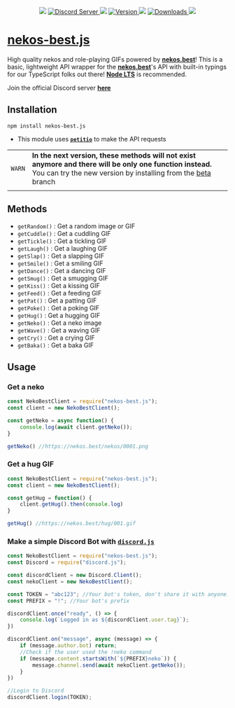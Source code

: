 <div align="center">
    <p>
        <img src="https://dummyimage.com/2x20/ff00ae/ff00ae.png" /> 
        <a href="https://discord.gg/2NsE7akmM5">
            <img src="https://img.shields.io/discord/793810017681276960?maxAge=3600&style=flat&logo=discord&color=619cf8&logoColor=white" alt="Discord Server" />
        </a>
        <img src="https://dummyimage.com/2x20/ff00ae/ff00ae.png" />
		<a href="https://www.npmjs.com/package/nekos-best.js">
        	<img src="https://img.shields.io/npm/v/nekos-best.js.svg?maxAge=3600&style=flat&logo=npm&color=ff5540" alt="Version" />
		</a>
        <img src="https://dummyimage.com/2x20/ff00ae/ff00ae.png" />
		<a href="https://www.npmjs.com/package/nekos-best.js">
        	<img src="https://img.shields.io/npm/dt/nekos-best.js.svg?maxAge=3600&style=flat&logo=npm&color=ff5540" alt="Downloads" />
		</a>
        <img src="https://dummyimage.com/2x20/ff00ae/ff00ae.png" />
    </p>
</div>

# [nekos-best.js](https://www.npmjs.com/package/nekos-best.js)
High quality nekos and role-playing GIFs powered by **[nekos.best](https://nekos.best)**!
This is a basic, lightweight API wrapper for the **[nekos.best](https://nekos.best)**'s API with built-in typings for our TypeScript folks out there!
**[Node LTS](https://nodejs.org/en/download/)** is recommended.

Join the official Discord server **[here](https://discord.gg/2NsE7akmM5)**

## Installation

```npm install nekos-best.js```

 - This module uses **[`petitio`](https://www.npmjs.com/package/petitio)** to make the API requests

| | |
| ------- | ------- |
| `WARN` | __**In the next version, these methods will not exist anymore and there will be only one function instead.**__ You can try the new version by installing from the [beta](https://github.com/thunder04/nekos-best/tree/beta) branch |
| | |

## Methods
- `getRandom()` : Get a random image or GIF
- `getCuddle()` : Get a cuddling GIF
- `getTickle()` : Get a tickling GIF
- `getLaugh()` : Get a laughing GIF
- `getSlap()` : Get a slapping GIF
- `getSmile()` : Get a smiling GIF
- `getDance()` : Get a dancing GIF
- `getSmug()` : Get a smugging GIF
- `getKiss()` : Get a kissing GIF
- `getFeed()` : Get a feeding GIF
- `getPat()` : Get a patting GIF
- `getPoke()` : Get a poking GIF
- `getHug()` : Get a hugging GIF
- `getNeko()` : Get a neko image
- `getWave()` : Get a waving GIF
- `getCry()` : Get a crying GIF
- `getBaka()` : Get a baka GIF

## Usage

### Get a neko
```js
const NekoBestClient = require("nekos-best.js");
const client = new NekoBestClient();

const getNeko = async function() {
	console.log(await client.getNeko());
}

getNeko() //https://nekos.best/nekos/0001.png
```

### Get a hug GIF
```js
const NekoBestClient = require("nekos-best.js");
const client = new NekoBestClient();

const getHug = function() {
	client.getHug().then(console.log)
}

getHug() //https://nekos.best/hug/001.gif
```

### Make a simple Discord Bot with [`discord.js`](https://www.npmjs.com/package/discord.js)

```js
const NekoBestClient = require("nekos-best.js");
const Discord = require("discord.js");

const discordClient = new Discord.Client();
const nekoClient = new NekoBestClient();

const TOKEN = "abc123"; //Your bot's token, don't share it with anyone!
const PREFIX = "!"; //Your bot's prefix

discordClient.once("ready", () => {
    console.log(`Logged in as ${discordClient.user.tag}`);
})

discordClient.on("message", async (message) => {
    if (message.author.bot) return;
    //Check if the user used the !neko command
    if (message.content.startsWith(`${PREFIX}neko`)) {
        message.channel.send(await nekoClient.getNeko());
    }
})

//Login to Discord
discordClient.login(TOKEN);
```
